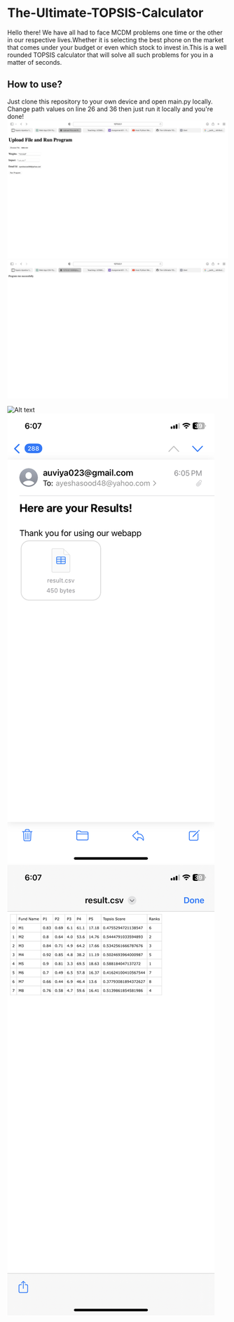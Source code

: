 # The-Ultimate-TOPSIS-Calculator
Hello there! We have all had to face MCDM problems one time or the other in our respective lives.Whether it is selecting the best phone on the market that comes under your budget or even which stock to invest in.This is a well rounded TOPSIS calculator that will solve all such problems for you in a matter of seconds.

## How to use?
Just clone this repository to your own device and open main.py locally.
Change path values on line 26 and 36
then just run it locally
and you're done!
![Settings Window](https://github.com/Auviya/The-Ultimate-TOPSIS-Calculator/blob/905fd3c2a8334c491ee4c786d683d473d75bc8a8/images/Screenshot%202023-01-22%20at%206.05.38%20PM.png)
![Settings Window](https://github.com/Auviya/The-Ultimate-TOPSIS-Calculator/blob/905fd3c2a8334c491ee4c786d683d473d75bc8a8/images/Screenshot%202023-01-22%20at%206.05.45%20PM.png)




![Alt text](images/IMG_6986.PNG?raw=true "Optional Title")
![Alt text](images/IMG_6987.PNG?raw=true "Optional Title")
![Alt text](images/IMG_6988.PNG?raw=true "Optional Title")


